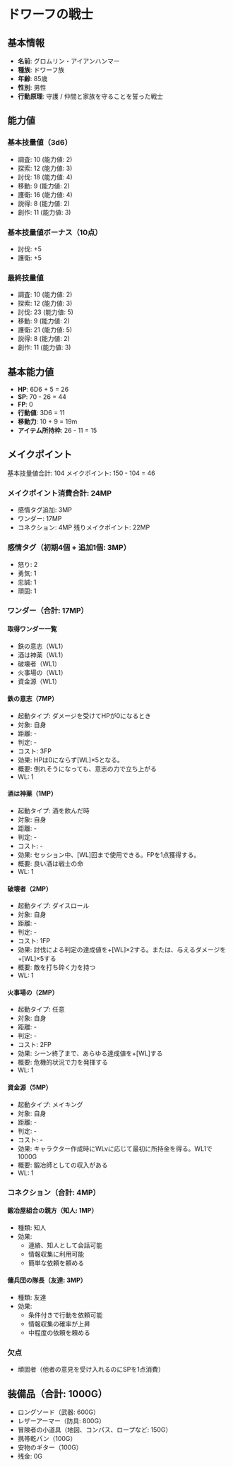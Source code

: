 # ドワーフの戦士

## 基本情報
- **名前**: グロムリン・アイアンハンマー
- **種族**: ドワーフ族
- **年齢**: 85歳
- **性別**: 男性
- **行動原理**: 守護 / 仲間と家族を守ることを誓った戦士

## 能力値
### 基本技量値（3d6）
- 調査: 10 (能力値: 2)
- 探索: 12 (能力値: 3)
- 討伐: 18 (能力値: 4)
- 移動: 9 (能力値: 2)
- 護衛: 16 (能力値: 4)
- 説得: 8 (能力値: 2)
- 創作: 11 (能力値: 3)

### 基本技量値ボーナス（10点）
- 討伐: +5
- 護衛: +5

### 最終技量値
- 調査: 10 (能力値: 2)
- 探索: 12 (能力値: 3)
- 討伐: 23 (能力値: 5)
- 移動: 9 (能力値: 2)
- 護衛: 21 (能力値: 5)
- 説得: 8 (能力値: 2)
- 創作: 11 (能力値: 3)

## 基本能力値
- **HP**: 6D6 + 5 = 26
- **SP**: 70 - 26 = 44
- **FP**: 0
- **行動値**: 3D6 = 11
- **移動力**: 10 + 9 = 19m
- **アイテム所持枠**: 26 - 11 = 15

## メイクポイント
基本技量値合計: 104
メイクポイント: 150 - 104 = 46

### メイクポイント消費合計: 24MP
- 感情タグ追加: 3MP
- ワンダー: 17MP
- コネクション: 4MP
残りメイクポイント: 22MP

### 感情タグ（初期4個 + 追加1個: 3MP）
- 怒り: 2
- 勇気: 1
- 忠誠: 1
- 頑固: 1

### ワンダー（合計: 17MP）

#### 取得ワンダー一覧
- 鉄の意志（WL1）
- 酒は神薬（WL1）
- 破壊者（WL1）
- 火事場の（WL1）
- 資金源（WL1）

#### 鉄の意志（7MP）
- 起動タイプ: ダメージを受けてHPが0になるとき
- 対象: 自身
- 距離: -
- 判定: -
- コスト: 3FP
- 効果: HPは0にならず[WL]×5となる。
- 概要: 倒れそうになっても、意志の力で立ち上がる
- WL: 1

#### 酒は神薬（1MP）
- 起動タイプ: 酒を飲んだ時
- 対象: 自身
- 距離: -
- 判定: -
- コスト: -
- 効果: セッション中、[WL]回まで使用できる。FPを1点獲得する。
- 概要: 良い酒は戦士の命
- WL: 1

#### 破壊者（2MP）
- 起動タイプ: ダイスロール
- 対象: 自身
- 距離: -
- 判定: -
- コスト: 1FP
- 効果: 討伐による判定の達成値を+[WL]×2する。または、与えるダメージを+[WL]×5する
- 概要: 敵を打ち砕く力を持つ
- WL: 1

#### 火事場の（2MP）
- 起動タイプ: 任意
- 対象: 自身
- 距離: -
- 判定: -
- コスト: 2FP
- 効果: シーン終了まで、あらゆる達成値を+[WL]する
- 概要: 危機的状況で力を発揮する
- WL: 1

#### 資金源（5MP）
- 起動タイプ: メイキング
- 対象: 自身
- 距離: -
- 判定: -
- コスト: -
- 効果: キャラクター作成時にWLvに応じて最初に所持金を得る。WL1で1000G
- 概要: 鍛冶師としての収入がある
- WL: 1

### コネクション（合計: 4MP）
#### 鍛冶屋組合の親方（知人: 1MP）
- 種類: 知人
- 効果:
  - 連絡、知人として会話可能
  - 情報収集に利用可能
  - 簡単な依頼を頼める

#### 傭兵団の隊長（友達: 3MP）
- 種類: 友達
- 効果:
  - 条件付きで行動を依頼可能
  - 情報収集の確率が上昇
  - 中程度の依頼を頼める

### 欠点
- 頑固者（他者の意見を受け入れるのにSPを1点消費）

## 装備品（合計: 1000G）
- ロングソード（武器: 600G）
- レザーアーマー（防具: 800G）
- 冒険者の小道具（地図、コンパス、ロープなど: 150G）
- 携帯乾パン（100G）
- 安物のギター（100G）
- 残金: 0G
